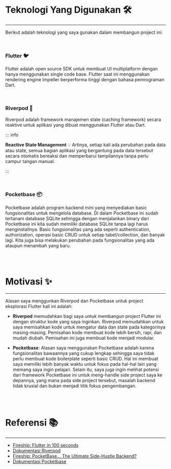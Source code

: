 <script setup>
import VideoCard from '../components/VideoCard.vue'

import Card from '../components/Card.vue'

</script>

# Teknologi Yang Digunakan :hammer_and_wrench:
---

Berikut adalah teknologi yang saya gunakan dalam membangun project ini:

<div style="display: grid; grid-template-columns: repeat(2, 1fr); gap: 16px;">
  <Card
        title="Flutter"
        to="/#flutter"
      />
  <Card
        title="Riverpod"
        to="/#riverpod"
      />
  <Card
        title="Pocketbase"
        to="/#pocketbase"
      />
</div>

<br>

### **Flutter** :bird:

Flutter adalah open source SDK untuk membuat UI multiplatform dengan hanya menggunakan single code base. Flutter saat ini menggunakan rendering engine Impeller berperforma tinggi dengan bahasa pemrograman Dart.

<VideoCard
      title="Fireship: Flutter in 100 seconds"
      src="https://www.youtube.com/embed/lHhRhPV--G0"
    />

<br>

### **Riverpod** :seedling:

Riverpod adalah framework manajemen state (caching framework) secara reaktive untuk aplikasi yang dibuat menggunakan Flutter atau Dart.

::: info

**Reactive State Management** :bulb: Artinya, setiap kali ada perubahan pada data atau state, semua bagian aplikasi yang bergantung pada data tersebut secara otomatis bereaksi dan memperbarui tampilannya tanpa perlu campur tangan manual.

:::

<br>

### **Pocketbase** :package:

Pocketbase adalah program backend mini yang menyediakan basic fungsionalitas untuk mengelola database. Di dalam Pocketbase ini sudah tertanam database SQLite sehingga dengan menjalankan binary dari Pocketbase ini kita sudah memiliki database SQLite tanpa lagi harus menginstallnya. Basic fungsionalitas yang ada seperti authentication, authorization, operasi basic CRUD untuk setiap tabel/collection, dan banyak lagi. Kita juga bisa melakukan perubahan pada fungsionalitas yang ada ataupun menambah yang baru.

<VideoCard
      title="Fireship: PocketBase... The Ultimate Side-Hustle Backend?"
      src="https://www.youtube.com/embed/Wqy3PBEglXQ"
    />

<br>
<br>

# Motivasi :sparkles:
---

Alasan saya menggunkan Riverpod dan Pocketbase untuk project eksplorasi Flutter kali ini adalah:

- **Riverpod** memudahkan bagi saya untuk membangun project Flutter ini dengan struktur kode yang saya inginkan. Riverpod memudahkan untuk saya memisahkan kode untuk mengatur data dan state pada kategorinya masing-masing. Pemisahan kode membuat kode lebih bersih, rapi, dan mudah diubah. Pemisahan ini juga membuat kode menjadi modular.

- **Pocketbase**: Alasan saya menggunakan Pocketbase adalah karena fungsionalitas bawaannya yang cukup lengkap sehingga saya tidak perlu membuat kode boilerplate seperti basic CRUD. Hal ini membuat saya memiliki lebih banyak waktu untuk fokus pada hal-hal lain yang memang saya ingin pelajari. Selain itu, saya juga ingin melihat potensi dari framework Pocketbase ini untuk meng-handle side project saya ke depannya, yang mana pada side project tersebut, masalah backend tidak krusial dan bukan menjadi titik fokus pengembangan.

<br>
<br>

  
# Referensi :books:
---

- [Fireship: Flutter in 100 seconds](https://youtu.be/lHhRhPV--G0?feature=shared)
- [Dokumentasi Riverpod](https://riverpod.dev/)
- [Fireship: PocketBase... The Ultimate Side-Hustle Backend?](https://youtu.be/Wqy3PBEglXQ?feature=shared)
- [Dokumentasi Pocketbase](https://pocketbase.io/)

